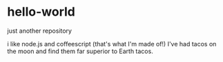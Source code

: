 # hello-world
just another repository

i like node.js and coffeescript (that's what I'm made of!)
I've had tacos on the moon and find them far superior to Earth tacos.
